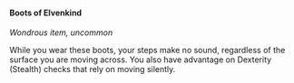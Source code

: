 #### Boots of Elvenkind
<!-- markdownlint-disable link-image-reference-definitions -->
[_metadata_:item_name]:- "Boots of Elvenkind"
[_metadata_:item_type]:- "Wondrous item"
[_metadata_:item_rarity]:- "uncommon"
[_metadata_:requires_attunement]:- "false"
<!-- markdownlint-disable-next-line no-emphasis-as-heading -->
_Wondrous item, uncommon_

While you wear these boots, your steps make no sound, regardless of the surface you are moving across.
You also have advantage on Dexterity (Stealth) checks that rely on moving silently.
